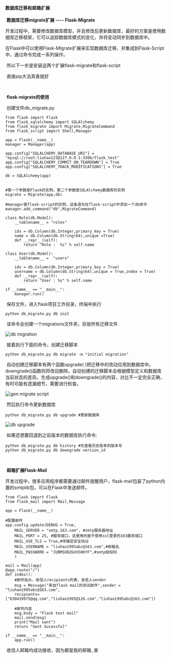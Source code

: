 #### 数据库迁移和邮箱扩展



​	**数据库迁移migrate扩展 ---- Flask-Migrate**

​	开发过程中，需要修改数据库模型，并且修改后更新数据库，最好的方案是使用数据库迁移框架，它可以追踪数据库模式的变化，并将变动同步到数据库中。

​	在Flask中可以使用Flask-MIgrate扩展来实现数据库迁移，并集成到Flask-Script中，通过命令完成一系列操作。

​	所以下一步是安装这两个扩展flask-migrate和flask-script

​	直接pip大法真香就好

​	

​	**flask-migrate的使用**

​	创建文件db_migrate.py

```
from flask import Flask
from flask_sqlalchemy import SQLAlchemy
from flask_migrate import Migrate,MigrateCommand
from flask_script import Shell,Manager

app = Flask(__name__)
manager = Manager(app)

app.config["SQLALCHEMY_DATABASE_URI"] = "mysql://root:liuhao123@127.0.0.1:3306/flask_test"
app.config["SQLALCHEMY_COMMIT_ON_TEARDOWN"] = True
app.config["SQLALCHEMY_TRACK_MODIFICATIONS"] = True

db = SQLAlchemy(app)


#第一个参数是Flask的实例，第二个参数是SQLAlchemy数据库的实例
migrate = Migrate(app,db)

#manager是flask-script的实例，这条语句在flask-script中添加一个db命令
manager.add_command("db",MigrateCommand)

class Role(db.Model):
    __tablename__ = "roles"

    idx = db.Column(db.Integer,primary_key = True)
    name = db.Column(db.String(64),unique =True)
    def __repr__(self):
        return "Role :  %s" % self.name

class User(db.Model):
    __tablename__ =  "users"

    idx = db.Column(db.Integer,primary_key = True)
    username = db.Column(db.String(64),unique = True,index = True)
    def __repr__(self):
        return "User : %s" % self.name

if __name__ == "__main__":
    manager.run()
```

​	保存文件，进入flask项目工作目录，终端中执行

```
python db_migrate.py db init
```

​	该命令会创建一个migrations文件夹，存放所有迁移文件

![db migration](/home/liuhao/Pictures/flask_db_init.png)

​	接着执行下面的命令，创建迁移脚本

```
python db_migrate.py db migrate -m "initial migration"
```

​	自动创建迁移脚本有两个函数upgrade( )把迁移中的改动应用到数据库中。downgrade()函数则将改动删除。自动创建的迁移脚本会根据模型定义和数据库当前状态的差异。生成upgrade()和downgrade()的内容，对比不一定完全正确，有时可能有遗漏细节，需要进行检查。

![gen migrate script](/home/liuhao/Pictures/gen_migrate_script.png)

​	然后执行命令更新数据库

```
python db_migrate.py db upgrade #更新数据库
```

![db upgrade](/home/liuhao/Pictures/db_upgrade.png)	

​	如果还想要回退到之前版本的数据库执行命令:

```
python db_migrate.py db history #先查看历史版本的版本号
python db_migrate.py db downgrade version_id
```

​	

​	**邮箱扩展Flask-Mail**

​	开发过程中，很多应用程序都需要通过邮件提醒用户，flask-mail包装了python内置的smtplib包，可以在Flask中发送邮件。

```
from flask import Flask
from flask_mail import Mail,Message

app = Flask(__name__)

#配置邮件
app.config.update(DEBUG = True,
    MAIL_SERVER = "smtp.163.com", #smtp服务器地址
    MAIL_PORT = 25, #服务端口，这里用的是不使用ssl登录的163服务端口
    MAIL_USE_TLS = True,#传输层安全协议
    MAIL_USERNAME = "liuhao1995abc@163.com",#邮箱名
    MAIL_PASSWORD = "JUBMSUDZGUVSHKYF",#smtp授权码
    )

mail = Mail(app)
@app.route("/")
def index():
    #邮件抬头，收信人recipients列表，发信人sender
    msg = Message("来自flask mail的测试邮件",sender = "liuhao1995abc@163.com",
    recipients=["630439975@qq.com","liuhao1995@126.com","liuhao1995abc@163.com"])

    #邮件内容
    msg.body = "Flask test mail"
    mail.send(msg)
    print("Mail sent")
    return "Sent Sucessful"

if __name__ == "__main__":
    app.run()
```

​	收信人邮箱均成功接收，因为都是我的邮箱  ,害

​		

​	

